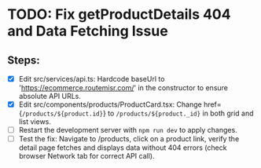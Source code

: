 # TODO: Fix getProductDetails 404 and Data Fetching Issue

## Steps:
- [x] Edit src/services/api.ts: Hardcode baseUrl to 'https://ecommerce.routemisr.com/' in the constructor to ensure absolute API URLs.
- [x] Edit src/components/products/ProductCard.tsx: Change href={`/products/${product.id}`} to `/products/${product._id}` in both grid and list views.
- [ ] Restart the development server with `npm run dev` to apply changes.
- [ ] Test the fix: Navigate to /products, click on a product link, verify the detail page fetches and displays data without 404 errors (check browser Network tab for correct API call).
